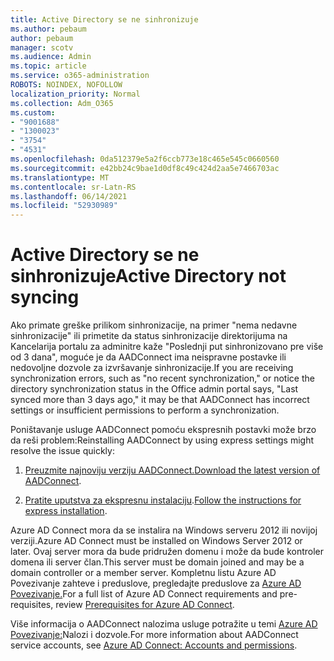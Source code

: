 ```yaml
---
title: Active Directory se ne sinhronizuje
ms.author: pebaum
author: pebaum
manager: scotv
ms.audience: Admin
ms.topic: article
ms.service: o365-administration
ROBOTS: NOINDEX, NOFOLLOW
localization_priority: Normal
ms.collection: Adm_O365
ms.custom:
- "9001688"
- "1300023"
- "3754"
- "4531"
ms.openlocfilehash: 0da512379e5a2f6ccb773e18c465e545c0660560
ms.sourcegitcommit: e42bb24c9bae1d0df8c49c424d2aa5e7466703ac
ms.translationtype: MT
ms.contentlocale: sr-Latn-RS
ms.lasthandoff: 06/14/2021
ms.locfileid: "52930989"
---
```

# <a name="active-directory-not-syncing"></a><span data-ttu-id="7ec26-102">Active Directory se ne sinhronizuje</span><span class="sxs-lookup"><span data-stu-id="7ec26-102">Active Directory not syncing</span></span>

<span data-ttu-id="7ec26-103">Ako primate greške prilikom sinhronizacije, na primer "nema nedavne sinhronizacije" ili primetite da status sinhronizacije direktorijuma na Kancelarija portalu za adminitre kaže "Poslednji put sinhronizovano pre više od 3 dana", moguće je da AADConnect ima neispravne postavke ili nedovoljne dozvole za izvršavanje sinhronizacije.</span><span class="sxs-lookup"><span data-stu-id="7ec26-103">If you are receiving synchronization errors, such as "no recent synchronization," or notice the directory synchronization status in the Office admin portal says, "Last synced more than 3 days ago," it may be that AADConnect has incorrect settings or insufficient permissions to perform a synchronization.</span></span>  

<span data-ttu-id="7ec26-104">Poništavanje usluge AADConnect pomoću ekspresnih postavki može brzo da reši problem:</span><span class="sxs-lookup"><span data-stu-id="7ec26-104">Reinstalling AADConnect by using express settings might resolve the issue quickly:</span></span>

1. <span data-ttu-id="7ec26-105">[Preuzmite najnoviju verziju AADConnect.](https://go.microsoft.com/fwlink/?LinkId=615771)</span><span class="sxs-lookup"><span data-stu-id="7ec26-105">[Download the latest version of AADConnect](https://go.microsoft.com/fwlink/?LinkId=615771).</span></span>

2. <span data-ttu-id="7ec26-106">[Pratite uputstva za ekspresnu instalaciju](/azure/active-directory/hybrid/how-to-connect-install-express).</span><span class="sxs-lookup"><span data-stu-id="7ec26-106">[Follow the instructions for express installation](/azure/active-directory/hybrid/how-to-connect-install-express).</span></span>

<span data-ttu-id="7ec26-107">Azure AD Connect mora da se instalira na Windows serveru 2012 ili novijoj verziji.</span><span class="sxs-lookup"><span data-stu-id="7ec26-107">Azure AD Connect must be installed on Windows Server 2012 or later.</span></span> <span data-ttu-id="7ec26-108">Ovaj server mora da bude pridružen domenu i može da bude kontroler domena ili server član.</span><span class="sxs-lookup"><span data-stu-id="7ec26-108">This server must be domain joined and may be a domain controller or a member server.</span></span> <span data-ttu-id="7ec26-109">Kompletnu listu Azure AD Povezivanje zahteve i preduslove, pregledajte preduslove za [Azure AD Povezivanje.](/azure/active-directory/hybrid/how-to-connect-install-prerequisites)</span><span class="sxs-lookup"><span data-stu-id="7ec26-109">For a full list of Azure AD Connect requirements and pre-requisites, review [Prerequisites for Azure AD Connect](/azure/active-directory/hybrid/how-to-connect-install-prerequisites).</span></span>

<span data-ttu-id="7ec26-110">Više informacija o AADConnect nalozima usluge potražite u temi [Azure AD Povezivanje:](/azure/active-directory/hybrid/reference-connect-accounts-permissions)Nalozi i dozvole.</span><span class="sxs-lookup"><span data-stu-id="7ec26-110">For more information about AADConnect service accounts, see [Azure AD Connect: Accounts and permissions](/azure/active-directory/hybrid/reference-connect-accounts-permissions).</span></span>
